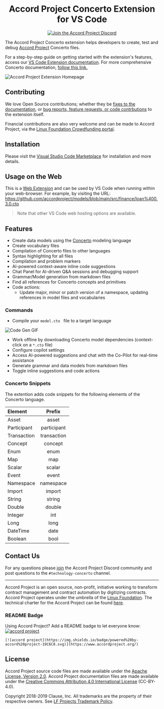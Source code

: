 <h1 align="center">
  Accord Project Concerto Extension for VS Code
</h1>

<p align="center">
  <a href="https://discord.com/invite/Zm99SKhhtA">
    <img src="https://img.shields.io/badge/Accord%20Project-Join%20Discord-blue" alt="Join the Accord Project Discord" />
  </a>
</p>

The Accord Project Concerto extension helps developers to create, test and debug [Accord Project](https://accordproject.org) Concerto files.

For a step-by-step guide on getting started with the extension's features, access our [VS Code Extension documentation](https://concerto.accordproject.org/docs/vscode). For more comprehensive Concerto documentation, [follow this link.](https://concerto.accordproject.org)

![Accord Project Extension Homepage](assets/VSCodeImage.png)

## Contributing

We love Open Source contributions; whether they be [fixes to the documentation](https://github.com/accordproject/concerto-docs), or [bug reports, feature requests, or code contrbutions](https://github.com/accordproject/vscode-web-extension) to the extension itself.

Financial contributions are also very welcome and can be made to Accord Project, via the [Linux Foundation Crowdfunding portal](https://crowdfunding.lfx.linuxfoundation.org/projects/accordproject).

## Installation

Please visit the [Visual Studio Code Marketplace](https://marketplace.visualstudio.com/items?itemName=accordproject.concerto-vscode-extension) for installation and more details.

## Usage on the Web

This is a [Web Extension](https://code.visualstudio.com/api/extension-guides/web-extensions) and can be used by VS Code when running within your web-browser. For example, by visiting the URL: https://github.com/accordproject/models/blob/main/src/finance/loan%400.3.0.cto

> Note that other VS Code web hosting options are available.

## Features

- Create data models using the [Concerto](https://concerto.accordproject.org) modeling language
- Create vocabulary files
- Compilation of Concerto files to other languages
- Syntax highlighting for all files
- Compilation and problem markers
- AI-powered context-aware inline code suggestions
- Chat Panel for AI-driven Q&A sessions and debugging support
- Grammar/Model generation from markdown files
- Find all references for Concerto concepts and primitives
- Code actions:
   - Update major, minor or patch version of a namespace, updating references in model files and vocabularies

### Commands

- Compile your ``model.cto `` file to a target language

![Code Gen GIF](./assets/Code%20Gen.gif)

- Work offline by downloading Concerto model dependencies (context-click on a `*.cto` file)
- Configure copilot settings
- Access AI-powered suggestions and chat with the Co-Pilot for real-time assistance
- Generate grammar and data models from markdown files
- Toggle inline suggestions and code actions

### Concerto Snippets

The extention adds code snippets for the following elements of the Concerto language.

| Element     |   Prefix    |
| :---------- | :---------: |
| Asset       |    asset    |
| Participant | participant |
| Transaction | transaction |
| Concept     |   concept   |
| Enum        |    enum     |
| Map         |    map      |
| Scalar      |    scalar   |
| Event       |    event    |
| Namespace   |   namespace |
| Import      |    import   |
| String      |    string   |
| Double      |    double   |
| Integer     |    int      |
| Long        |    long     |
| DateTime    |    date     |
| Boolean     |    bool     |

## Contact Us

For any questions please [join](https://discord.com/invite/Zm99SKhhtA) the Accord Project Discord community and post questions to the `#technology-concerto` channel.

---

Accord Project is an open source, non-profit, initiative working to transform contract management and contract automation by digitizing contracts. Accord Project operates under the umbrella of the [Linux Foundation][linuxfound]. The technical charter for the Accord Project can be found [here][charter].

### README Badge

Using Accord Project? Add a README badge to let everyone know: [![accord project](https://img.shields.io/badge/powered%20by-accord%20project-19C6C8.svg)](https://www.accordproject.org/)

```
[![accord project](https://img.shields.io/badge/powered%20by-accord%20project-19C6C8.svg)](https://www.accordproject.org/)
```

## License <a name="license"></a>

Accord Project source code files are made available under the [Apache License, Version 2.0][apache].
Accord Project documentation files are made available under the [Creative Commons Attribution 4.0 International License][creativecommons] (CC-BY-4.0).

Copyright 2018-2019 Clause, Inc. All trademarks are the property of their respective owners. See [LF Projects Trademark Policy](https://lfprojects.org/policies/trademark-policy/).

[linuxfound]: https://www.linuxfoundation.org
[charter]: https://github.com/accordproject/governance/blob/master/accord-project-technical-charter.md
[apmain]: https://accordproject.org/ 
[apblog]: https://medium.com/@accordhq
[apdoc]: https://docs.accordproject.org/
[apdiscord]: https://discord.com/invite/Zm99SKhhtA

[contributing]: https://github.com/accordproject/vscode-web-extension/blob/master/CONTRIBUTING.md
[developers]: https://github.com/accordproject/vscode-web-extension/blob/master/DEVELOPERS.md

[apache]: https://github.com/accordproject/vscode-web-extension/blob/master/LICENSE
[creativecommons]: http://creativecommons.org/licenses/by/4.0/